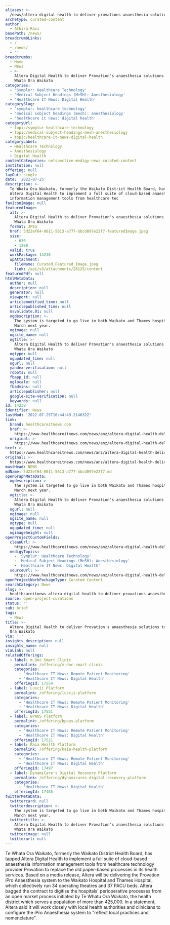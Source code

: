 ```yaml
---
aliases: >-
  /news/altera-digital-health-to-deliver-provations-anaesthesia-solutions-to-te-whata-ora-waikato
archetype: curated-content
author:
  - Athira Ravi
basePath: /news/
breadcrumbLinks:
  - /
  - /news/
  - ''
breadcrumbs:
  - Home
  - News
  - >-
    Altera Digital Health to deliver Provation's anaesthesia solutions to Te
    Whata Ora Waikato
categories:
  - 'Symplur: Healthcare Technology'
  - 'Medical Subject Headings (MeSH): Anesthesiology'
  - 'Healthcare IT News: Digital Health'
categorySlug:
  - 'symplur: healthcare technology'
  - 'medical subject headings (mesh): anesthesiology'
  - 'healthcare it news: digital health'
categoryUrl:
  - topic/symplur-healthcare-technology
  - topic/medical-subject-headings-mesh-anesthesiology
  - topic/healthcare-it-news-digital-health
categoryLabel:
  - Healthcare Technology
  - Anesthesiology
  - Digital Health
contentCategories: netspective-medigy-news-curated-content
institution: null
offering: null
layOut: single
date: '2022-07-25'
description: >-
  Te Whata Ora Waikato, formerly the Waikato District Health Board, has tapped
  Altera Digital Health to implement a full suite of cloud-based anaesthesia
  information management tools from healthcare tec
favIconImage: null
featuredImage:
  alt: >-
    Altera Digital Health to deliver Provation's anaesthesia solutions to Te
    Whata Ora Waikato
  format: JPEG
  href: 5d22ef64-0011-5613-a777-bbcd897e22f7-featuredImage.jpeg
  size:
    - 630
    - 1200
  valid: true
  workPackage: 14238
  wpAttachment:
    fileName: Curated_Featured_Image.jpeg
    link: /api/v3/attachments/26125/content
featuredPdf: null
htmlMetaData:
  author: null
  description: null
  generator: null
  viewport: null
  articlemodified_time: null
  articlepublished_time: null
  msvalidate.01: null
  ogdescription: >-
    The system is targeted to go live in both Waikato and Thames hospitals in
    March next year.
  ogimage: null
  ogsite_name: null
  ogtitle: >-
    Altera Digital Health to deliver Provation's anaesthesia solutions to Te
    Whata Ora Waikato
  ogtype: null
  ogupdated_time: null
  ogurl: null
  yandex-verification: null
  robots: null
  fbapp_id: null
  oglocale: null
  fbadmins: null
  articlepublisher: null
  google-site-verification: null
  keywords: null
id: 14238
identifier: News
lastMod: '2022-07-25T10:44:49.214632Z'
link:
  brand: healthcareitnews.com
  href: >-
    https://www.healthcareitnews.com/news/anz/altera-digital-health-deliver-provations-anaesthesia-solutions-te-whata-ora-waikato
  original: >-
    https://www.healthcareitnews.com/news/anz/altera-digital-health-deliver-provations-anaesthesia-solutions-te-whata-ora-waikato
href: >-
  https://www.healthcareitnews.com/news/anz/altera-digital-health-deliver-provations-anaesthesia-solutions-te-whata-ora-waikato
original: >-
  https://www.healthcareitnews.com/news/anz/altera-digital-health-deliver-provations-anaesthesia-solutions-te-whata-ora-waikato
mastHead: NEWS
mdName: 5d22ef64-0011-5613-a777-bbcd897e22f7.md
openGraphMetaData:
  ogdescription: >-
    The system is targeted to go live in both Waikato and Thames hospitals in
    March next year.
  ogtitle: >-
    Altera Digital Health to deliver Provation's anaesthesia solutions to Te
    Whata Ora Waikato
  ogurl: null
  ogimage: null
  ogsite_name: null
  ogtype: null
  ogupdated_time: null
  ogimageheight: null
openProjectCustomFields:
  cleanUrl: >-
    https://www.healthcareitnews.com/news/anz/altera-digital-health-deliver-provations-anaesthesia-solutions-te-whata-ora-waikato
  medigyTopics:
    - 'Symplur: Healthcare Technology'
    - 'Medical Subject Headings (MeSH): Anesthesiology'
    - 'Healthcare IT News: Digital Health'
  sourceUrl: >-
    https://www.healthcareitnews.com/news/anz/altera-digital-health-deliver-provations-anaesthesia-solutions-te-whata-ora-waikato
openProjectWorkPackageType: Curated Content
searchCategory: News
slug: >-
  healthcareitnews-altera-digital-health-to-deliver-provations-anaesthesia-solutions-to-te-whata-ora-waikato
source: open-project-curations
status: ''
sub: brief
tags:
  - News
title: >-
  Altera Digital Health to deliver Provation's anaesthesia solutions to Te Whata
  Ora Waikato
via: ' '
insights_description: null
insights_name: null
viaLink: null
relatedOfferings:
  - label: m.Doc Smart Clinic
    permalink: /offering/m-doc-smart-clinic
    categories:
      - 'Healthcare IT News: Remote Patient Monitoring'
      - 'Healthcare IT News: Digital Health'
    offeringId: 17554
  - label: Luscii Platform
    permalink: /offering/luscii-platform
    categories:
      - 'Healthcare IT News: Remote Patient Monitoring'
      - 'Healthcare IT News: Digital Health'
    offeringId: 17551
  - label: BPAUS Platform
    permalink: /offering/bpaus-platform
    categories:
      - 'Healthcare IT News: Remote Patient Monitoring'
      - 'Healthcare IT News: Digital Health'
    offeringId: 17521
  - label: Kaia Health Platform
    permalink: /offering/kaia-health-platform
    categories:
      - 'Healthcare IT News: Remote Patient Monitoring'
      - 'Healthcare IT News: Digital Health'
    offeringId: 17497
  - label: DynamiCare's Digital Recovery Platform
    permalink: /offering/dynamicares-digital-recovery-platform
    categories:
      - 'Healthcare IT News: Digital Health'
    offeringId: 17465
twitterMetaData:
  twittercard: null
  twitterdescription: >-
    The system is targeted to go live in both Waikato and Thames hospitals in
    March next year.
  twittertitle: >-
    Altera Digital Health to deliver Provation's anaesthesia solutions to Te
    Whata Ora Waikato
  twitterimage: null
  twitterurl: null
---
```

<p>Te Whata Ora Waikato, formerly the Waikato District Health Board, has tapped Altera Digital Health to implement a full suite of cloud-based anaesthesia information management tools from healthcare technology provider Provation to replace the old paper-based processes in its health services. Based on a media release, Altera will be delivering the Provation iPro Anaesthesia system to the Waikato Hospital and Thames Hospital, which collectively run 34 operating theatres and 37 PACU beds.
Altera bagged the contract to digitise the hospitals' perioperative processes from an open market process initiated by Te Whatu Ora Waikato, the health district which serves a population of more than 425,000. In a statement, Altera said it will work closely with local health authorities and clinicians to configure the iPro Anaesthesia system to "reflect local practices and nomenclature".</p>
